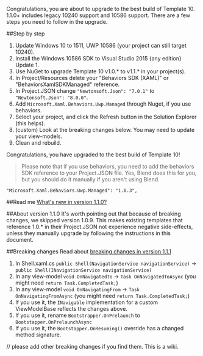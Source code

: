 Congratulations, you are about to upgrade to the best build of Template 10. 1.1.0+ includes legacy 10240 support and 10586 support. There are a few steps you need to follow in the upgrade. 

##Step by step

1. Update Windows 10 to 1511, UWP 10586 (your project can still target 10240).
1. Install the Windows 10586 SDK to Visual Studio 2015 {any edition} Update 1. 
1. Use NuGet to upgrade Template 10 v1.0.* to v1.1.* in your project(s).
1. In Project/Resources delete your "Behaviors SDK (XAML)" or "BehaviorsXamlSDKManaged" reference.
1. In Project.JSON change `"Newtonsoft.Json": "7.0.1"` to `"Newtonsoft.Json": "8.0.0"`.
1. Add `Microsoft.Xaml.Behaviors.Uwp.Managed` through Nuget, if you use behaviors.
1. Select your project, and click the Refresh button in the Solution Explorer (this helps).
1. (custom) Look at the breaking changes below. You may need to update your view-models.
1. Clean and rebuild.

Congratulations, you have upgraded to the best build of Template 10! 

> Please note that if you use behaviors, you need to add the behaviors SDK reference to your Project.JSON file. Yes, Blend does this for you, but you should do it manually if you aren't using Blend. 

````
"Microsoft.Xaml.Behaviors.Uwp.Managed": "1.0.3",
````

##Read me
[What's new in version 1.1.0?](https://github.com/Windows-XAML/Template10/issues?q=milestone%3A%22NuGet+Library+v1.0.9%22+is%3Aclosed)

##About version 1.1.0
It's worth pointing out that because of breaking changes, we skipped version 1.0.9. This makes existing templates that reference 1.0.* in their Project.JSON not experience negative side-effects, unless they manually upgrade by following the instructions in this document.

##Breaking changes
Read about [breaking changes in version 1.1.1](https://github.com/Windows-XAML/Template10/issues/560)

1. In Shell.xaml.cs `public Shell(NavigationService navigationService)` -> `public Shell(INavigationService navigationService)`
1. In any view-model `void OnNavigatedTo` -> `Task OnNavigatedToAsync` (you might need `return Task.CompletedTask;`)
1. In any view-model `void OnNavigatingFrom` -> `Task OnNavigatingFromAsync` (you might need `return Task.CompletedTask;`)
1. If you use it, the `INavigable` implementation for a custom ViewModelBase reflects the changes above. 
1. If you use it, rename `Bootstrapper.OnPrelaunch` to `Bootstapper.OnPrelaunchAsync`
1. If you use it, the `Bootstapper.OnResuming()` override has a changed method signature.

// please add other breaking changes if you find them. This is a wiki.